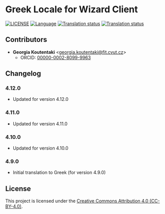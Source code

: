 # Greek Locale for Wizard Client

[![LICENSE](https://img.shields.io/github/license/ds-wizard/wizard-client-locales)](LICENSE)
[![Language](https://img.shields.io/badge/ISO%20639--1-el-blue)](https://en.wikipedia.org/wiki/Greek_language)
[![Translation status](https://img.shields.io/badge/translated-100%25-brightgreen)](https://localize.ds-wizard.org/engage/wizard-client/el/)
[![Translation status](https://localize.ds-wizard.org/widgets/wizard-client/el/wizard-client-4-12-0/svg-badge.svg)](https://localize.ds-wizard.org/engage/wizard-client/el/)

## Contributors

* **Georgia Koutentaki** <[georgia.koutentaki@fit.cvut.cz](mailto:georgia.koutentaki@fit.cvut.cz)>
  * ORCID: [00000-0002-8099-9963](https://orcid.org/0000-0002-8099-9963)

## Changelog

### 4.12.0

* Updated for version 4.12.0

### 4.11.0

* Updated for version 4.11.0

### 4.10.0

* Updated for version 4.10.0

### 4.9.0

* Initial translation to Greek (for version 4.9.0)


## License

This project is licensed under the [Creative Commons Attribution 4.0 (CC-BY-4.0)](https://creativecommons.org/licenses/by/4.0/).
